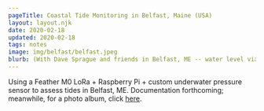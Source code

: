 ```yaml
---
pageTitle: Coastal Tide Monitoring in Belfast, Maine (USA)
layout: layout.njk
date: 2020-02-18
updated: 2020-02-18
tags: notes 
image: img/belfast/belfast.jpeg
blurb: (With Dave Sprague and friends in Belfast, ME -- water level via Radio + WiFi + pressure sensor.
---
```


Using a Feather M0 LoRa + Raspberry Pi + custom underwater pressure sensor to assess tides in Belfast, ME. Documentation forthcoming; meanwhile, for a photo album, click [here](https://photos.app.goo.gl/v8T14eLv7WH64s7G8).
